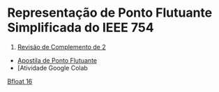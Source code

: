 # Representação de Ponto Flutuante Simplificada do IEEE 754

1. [Revisão de Complemento de 2](https://github.com/arduinoufv/inf250/blob/master/download/codificacao_1.pdf)
* [Apostila de Ponto Flutuante]()
* [Atividade Google Colab 

[Bfloat 16 ](https://www.johndcook.com/blog/2018/11/15/bfloat16/)
